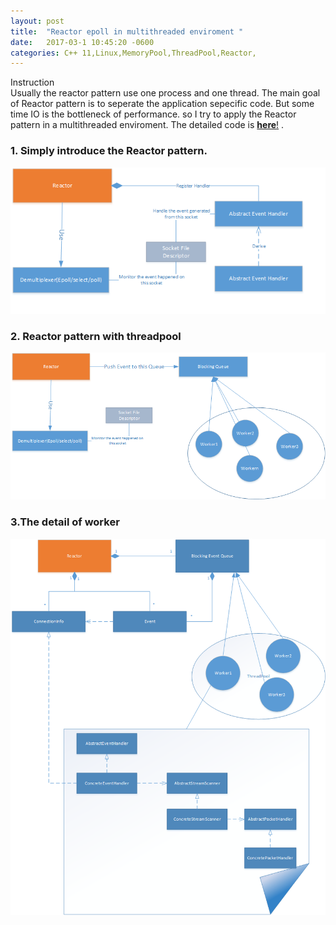 ```yaml
---
layout: post
title:  "Reactor epoll in multithreaded enviroment "
date:   2017-03-1 10:45:20 -0600
categories: C++ 11,Linux,MemoryPool,ThreadPool,Reactor,
---
```

Instruction  
Usually the reactor pattern use one process and one thread. The main goal of Reactor pattern is to seperate the application sepecific code. But some time IO is the 
bottleneck of performance. so I try to apply the Reactor pattern in a multithreaded enviroment. The detailed code is
[**here**!](https://github.com/EthanHao/EpollServer) .


###  1. Simply introduce the Reactor pattern.   

![reactor](/img/epoll/reactor.png)

### 2. Reactor pattern with threadpool

  ![ReactorWithPool](/img/epoll/reactorWithPool.png)

### 3.The detail of worker

  ![Open](/img/epoll/ReactorMoreDetail.png)


  